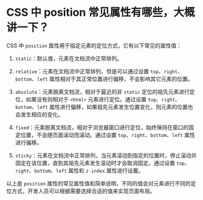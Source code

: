 # CSS 中 position 常见属性有哪些，大概讲一下？

CSS 中 `position` 属性用于指定元素的定位方式，它有以下常见的属性值：

1. `static`：默认值，元素在文档流中正常排列。

2. `relative`：元素在文档流中正常排列，但是可以通过设置 `top`、`right`、`bottom`、`left` 属性相对于其正常位置进行偏移，不会影响其它元素的位置。

3. `absolute`：元素脱离文档流，相对于最近的非 `static` 定位的祖先元素进行定位，如果没有则相对于 `<html>` 元素进行定位。通过设置 `top`、`right`、`bottom`、`left` 属性进行偏移，如果祖先元素发生位置变化，则元素的位置也会发生相应的变化。

4. `fixed`：元素脱离文档流，相对于浏览器窗口进行定位，始终保持在窗口的固定位置，不会随页面滚动而滚动。通过设置 `top`、`right`、`bottom`、`left` 属性进行偏移。

5. `sticky`：元素在文档流中正常排列，当元素滚动到指定的位置时，停止滚动并固定在该位置，直到其祖先元素发生滚动时才会取消固定。通过设置 `top`、`right`、`bottom`、`left` 属性和 `z-index` 属性进行设置。

以上是 `position` 属性的常见属性值和简单说明，不同的值会对元素进行不同的定位方式，开发人员可以根据需要选择合适的值来实现页面布局。